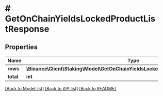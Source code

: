 # # GetOnChainYieldsLockedProductListResponse

## Properties

Name | Type | Description | Notes
------------ | ------------- | ------------- | -------------
**rows** | [**\Binance\Client\Staking\Model\GetOnChainYieldsLockedProductListResponseRowsInner[]**](GetOnChainYieldsLockedProductListResponseRowsInner.md) |  | [optional]
**total** | **int** |  | [optional]

[[Back to Model list]](../../README.md#models) [[Back to API list]](../../README.md#endpoints) [[Back to README]](../../README.md)
